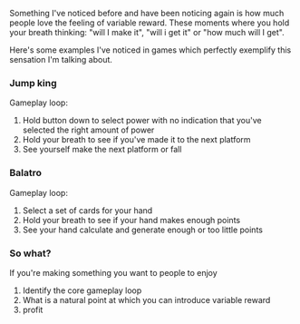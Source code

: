 Something I've noticed before and have been noticing again is how much people love the feeling of variable reward. These moments where you hold your breath thinking: "will I make it", "will i get it" or "how much will I get".

Here's some examples I've noticed in games which perfectly exemplify this sensation I'm talking about.

### Jump king
Gameplay loop:
1. Hold button down to select power with no indication that you've selected the right amount of power
2. Hold your breath to see if you've made it to the next platform
3. See yourself make the next platform or fall

### Balatro
Gameplay loop:
1. Select a set of cards for your hand
2. Hold your breath to see if your hand makes enough points
3. See your hand calculate and generate enough or too little points

### So what?
If you're making something you want to people to enjoy
1. Identify the core gameplay loop
2. What is a natural point at which you can introduce variable reward
3. profit

